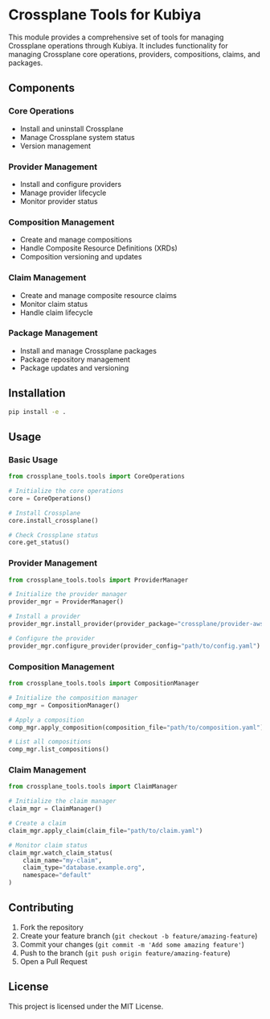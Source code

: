 # Crossplane Tools for Kubiya

This module provides a comprehensive set of tools for managing Crossplane operations through Kubiya. It includes functionality for managing Crossplane core operations, providers, compositions, claims, and packages.

## Components

### Core Operations
- Install and uninstall Crossplane
- Manage Crossplane system status
- Version management

### Provider Management
- Install and configure providers
- Manage provider lifecycle
- Monitor provider status

### Composition Management
- Create and manage compositions
- Handle Composite Resource Definitions (XRDs)
- Composition versioning and updates

### Claim Management
- Create and manage composite resource claims
- Monitor claim status
- Handle claim lifecycle

### Package Management
- Install and manage Crossplane packages
- Package repository management
- Package updates and versioning

## Installation

```bash
pip install -e .
```

## Usage

### Basic Usage

```python
from crossplane_tools.tools import CoreOperations

# Initialize the core operations
core = CoreOperations()

# Install Crossplane
core.install_crossplane()

# Check Crossplane status
core.get_status()
```

### Provider Management

```python
from crossplane_tools.tools import ProviderManager

# Initialize the provider manager
provider_mgr = ProviderManager()

# Install a provider
provider_mgr.install_provider(provider_package="crossplane/provider-aws:v0.24.1")

# Configure the provider
provider_mgr.configure_provider(provider_config="path/to/config.yaml")
```

### Composition Management

```python
from crossplane_tools.tools import CompositionManager

# Initialize the composition manager
comp_mgr = CompositionManager()

# Apply a composition
comp_mgr.apply_composition(composition_file="path/to/composition.yaml")

# List all compositions
comp_mgr.list_compositions()
```

### Claim Management

```python
from crossplane_tools.tools import ClaimManager

# Initialize the claim manager
claim_mgr = ClaimManager()

# Create a claim
claim_mgr.apply_claim(claim_file="path/to/claim.yaml")

# Monitor claim status
claim_mgr.watch_claim_status(
    claim_name="my-claim",
    claim_type="database.example.org",
    namespace="default"
)
```

## Contributing

1. Fork the repository
2. Create your feature branch (`git checkout -b feature/amazing-feature`)
3. Commit your changes (`git commit -m 'Add some amazing feature'`)
4. Push to the branch (`git push origin feature/amazing-feature`)
5. Open a Pull Request

## License

This project is licensed under the MIT License. 